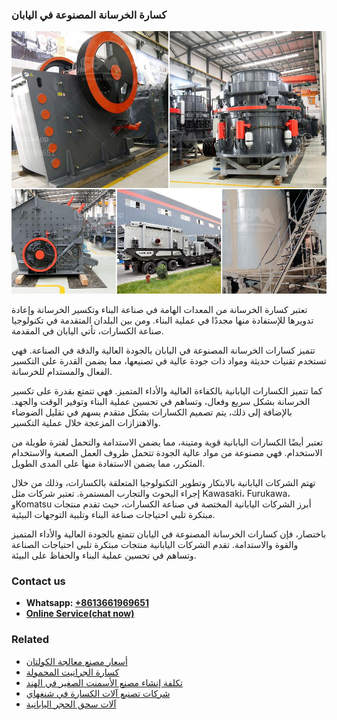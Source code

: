 <h3>كسارة الخرسانة المصنوعة في اليابان</h3><img src='1701852792.jpg' alt=''><p>تعتبر كسارة الخرسانة من المعدات الهامة في صناعة البناء وتكسير الخرسانة وإعادة تدويرها للإستفادة منها مجددًا في عملية البناء. ومن بين البلدان المتقدمة في تكنولوجيا صناعة الكسارات، تأتي اليابان في المقدمة.</p><p>تتميز كسارات الخرسانة المصنوعة في اليابان بالجودة العالية والدقة في الصناعة. فهي تستخدم تقنيات حديثة ومواد ذات جودة عالية في تصنيعها، مما يضمن القدرة على التكسير الفعال والمستدام للخرسانة.</p><p>كما تتميز الكسارات اليابانية بالكفاءة العالية والأداء المتميز. فهي تتمتع بقدرة على تكسير الخرسانة بشكل سريع وفعال، وتساهم في تحسين عملية البناء وتوفير الوقت والجهد. بالإضافة إلى ذلك، يتم تصميم الكسارات بشكل متقدم يسهم في تقليل الضوضاء والاهتزازات المزعجة خلال عملية التكسير.</p><p>تعتبر أيضًا الكسارات اليابانية قوية ومتينة، مما يضمن الاستدامة والتحمل لفترة طويلة من الاستخدام. فهي مصنوعة من مواد عالية الجودة تتحمل ظروف العمل الصعبة والاستخدام المتكرر، مما يضمن الاستفادة منها على المدى الطويل.</p><p>تهتم الشركات اليابانية بالابتكار وتطوير التكنولوجيا المتعلقة بالكسارات، وذلك من خلال إجراء البحوث والتجارب المستمرة. تعتبر شركات مثل Kawasaki، Furukawa، وKomatsu أبرز الشركات اليابانية المختصة في صناعة الكسارات، حيث تقدم منتجات مبتكرة تلبي احتياجات صناعة البناء وتلبية التوجهات البيئية.</p><p>باختصار، فإن كسارات الخرسانة المصنوعة في اليابان تتمتع بالجودة العالية والأداء المتميز والقوة والاستدامة. تقدم الشركات اليابانية منتجات مبتكرة تلبي احتياجات الصناعة وتساهم في تحسين عملية البناء والحفاظ على البيئة.</p><h3>Contact us</h3><ul><li><strong>Whatsapp:&nbsp;<a href="https://wa.me/8613661969651">+8613661969651</a></strong></li><li><a href="https://swt.shibang-china.com/?git&amp;zhl&amp;كسارة الخرسانة المصنوعة في اليابان"><strong>Online Service(chat now)</strong></a></li></ul><h3>Related</h3><ul><li><a href='أسعار مصنع معالجة الكولتان.md'>أسعار مصنع معالجة الكولتان</a></li><li><a href='كسارة الجرانيت المحمولة.md'>كسارة الجرانيت المحمولة</a></li><li><a href='تكلفة إنشاء مصنع الأسمنت الصغير في الهند.md'>تكلفة إنشاء مصنع الأسمنت الصغير في الهند</a></li><li><a href='شركات تصنيع آلات الكسارة في شنغهاي.md'>شركات تصنيع آلات الكسارة في شنغهاي</a></li><li><a href='آلات سحق الحجر اليابانية.md'>آلات سحق الحجر اليابانية</a></li></ul>